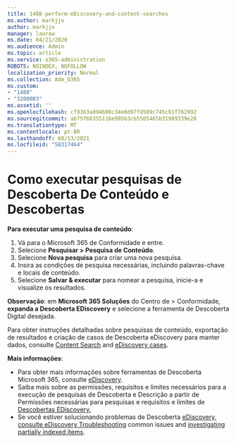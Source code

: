 ```yaml
---
title: 1488-perform-eDiscovery-and-content-searches
ms.author: markjjo
author: markjjo
manager: lauraw
ms.date: 04/21/2020
ms.audience: Admin
ms.topic: article
ms.service: o365-administration
ROBOTS: NOINDEX, NOFOLLOW
localization_priority: Normal
ms.collection: Adm_O365
ms.custom:
- "1488"
- "3200003"
ms.assetid: ''
ms.openlocfilehash: cf9363ad94608c34e6d97fd589c745c91f762992
ms.sourcegitcommit: ab75f66355116e995b3cb5505465b31989339e28
ms.translationtype: MT
ms.contentlocale: pt-BR
ms.lasthandoff: 08/13/2021
ms.locfileid: "58317464"
---
```

# <a name="how-to-perform-content-searches-and-ediscovery-searches"></a>Como executar pesquisas de Descoberta De Conteúdo e Descobertas

**Para executar uma pesquisa de conteúdo**:

1. Vá para o Microsoft 365 de Conformidade e entre.
2. Selecione **Pesquisar > Pesquisa de Conteúdo**.
3. Selecione **Nova pesquisa** para criar uma nova pesquisa.
4. Insira as condições de pesquisa necessárias, incluindo palavras-chave e locais de conteúdo.
5. Selecione **Salvar & executar** para nomear a pesquisa, inicie-a e visualize os resultados.

**Observação**: em **Microsoft 365 Soluções** do Centro de  >  Conformidade, **expanda a Descoberta EDiscovery** e selecione a ferramenta de Descoberta Digital desejada.

Para obter instruções detalhadas sobre pesquisas de conteúdo, exportação de resultados e criação de casos de Descoberta eDiscovery para manter dados, consulte [Content Search](https://docs.microsoft.com/microsoft-365/compliance/content-search) and [eDiscovery cases](https://docs.microsoft.com/microsoft-365/compliance/ediscovery-cases).

**Mais informações**:

- Para obter mais informações sobre ferramentas de Descoberta Microsoft 365, consulte [eDiscovery](https://docs.microsoft.com/microsoft-365/compliance/ediscovery).
- Saiba mais sobre as permissões, requisitos e limites necessários para a execução de pesquisas de Descoberta e Descrição a partir de Permissões necessárias para pesquisas e requisitos e limites de [Descobertas EDiscovery.](https://docs.microsoft.com/microsoft-365/compliance/assign-ediscovery-permissions) [](https://docs.microsoft.com/microsoft-365/compliance/limits-for-content-search)
- Se você estiver solucionando problemas de Descoberta [eDiscovery, consulte eDiscovery Troubleshooting](https://docs.microsoft.com/microsoft-365/compliance/ediscovery-troubleshooting-common-issues) common issues and [investigating partially indexed items](https://docs.microsoft.com/microsoft-365/compliance/investigating-partially-indexed-items-in-ediscovery).
